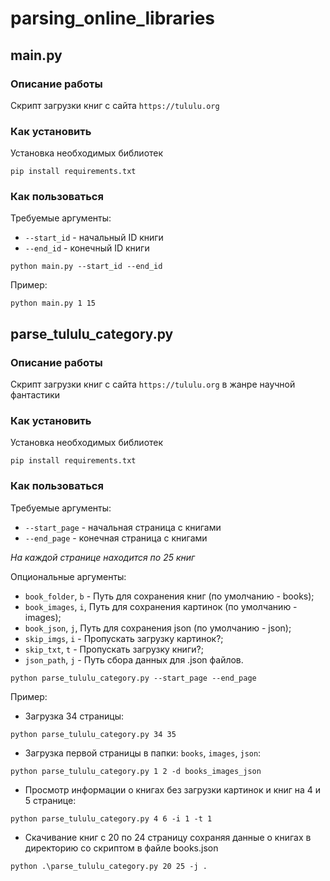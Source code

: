 # parsing_online_libraries

## main.py

### Описание работы

Скрипт загрузки книг с сайта `https://tululu.org`

### Как установить

Установка необходимых библиотек

`pip install requirements.txt`

### Как пользоваться

Требуемые аргументы:

- `--start_id` - начальный ID книги
- `--end_id` - конечный ID книги

`python main.py --start_id --end_id`

Пример:

`python main.py 1 15`

## parse_tululu_category.py

### Описание работы

Скрипт загрузки книг с сайта `https://tululu.org` в жанре научной фантастики

### Как установить

Установка необходимых библиотек

`pip install requirements.txt`

### Как пользоваться

Требуемые аргументы:

- `--start_page` - начальная страница с книгами
- `--end_page` - конечная страница с книгами

*На каждой странице находится по 25 книг*

Опциональные аргументы:

- `book_folder`, `b` - Путь для сохранения книг (по умолчанию - books);
- `book_images`, `i`, Путь для сохранения картинок (по умолчанию - images); 
- `book_json`, `j`, Путь для сохранения json (по умолчанию - json);
- `skip_imgs`, `i` - Пропускать загрузку картинок?;
- `skip_txt`, `t` - Пропускать загрузку книги?;
- `json_path`, `j` - Путь сбора данных для .json файлов.

`python parse_tululu_category.py --start_page --end_page`

Пример:

- Загрузка 34 страницы:

`python parse_tululu_category.py 34 35`

- Загрузка первой страницы в папки: `books`, `images`, `json`:

`python parse_tululu_category.py 1 2 -d books_images_json`

- Просмотр информации о книгах без загрузки картинок и книг на 4 и 5 странице:

`python parse_tululu_category.py 4 6 -i 1 -t 1`

- Скачивание книг с 20 по 24 страницу сохраняя данные о книгах в директорию со скриптом в файле books.json

`python .\parse_tululu_category.py 20 25 -j .`
